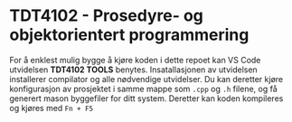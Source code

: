 # TDT4102 - Prosedyre- og objektorientert programmering

For å enklest mulig bygge å kjøre koden i dette repoet kan VS Code utvidelsen **TDT4102 TOOLS** benytes. Insatallasjonen av utvidelsen installerer compilator og alle nødvendige utvidelser. Du kan deretter kjøre konfigurasjon av prosjektet i samme mappe som `.cpp` og `.h` filene, og få generert mason byggefiler for ditt system. Deretter kan koden kompileres og kjøres med `Fn + F5`
